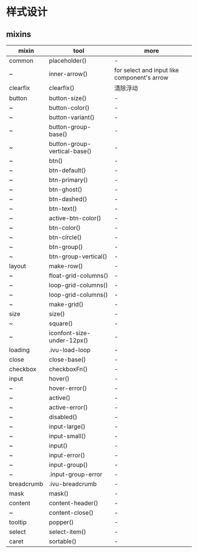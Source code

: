 # 样式设计

## mixins

| mixin      | tool                         | more                                        |
| ---------- | ---------------------------- | ------------------------------------------- |
| common     | placeholder()                | -                                           |
| ~          | inner-arrow()                | for select and input like component's arrow |
| clearfix   | clearfix()                   | 清除浮动                                    |
| button     | button-size()                | -                                           |
| ~          | button-color()               | -                                           |
| ~          | button-variant()             | -                                           |
| ~          | button-group-base()          | -                                           |
| ~          | button-group-vertical-base() | -                                           |
| ~          | btn()                        | -                                           |
| ~          | btn-default()                | -                                           |
| ~          | btn-primary()                | -                                           |
| ~          | btn-ghost()                  | -                                           |
| ~          | btn-dashed()                 | -                                           |
| ~          | btn-text()                   | -                                           |
| ~          | active-btn-color()           | -                                           |
| ~          | btn-color()                  | -                                           |
| ~          | btn-circle()                 | -                                           |
| ~          | btn-group()                  | -                                           |
| ~          | btn-group-vertical()         | -                                           |
| layout     | make-row()                   | -                                           |
| ~          | float-grid-columns()         | -                                           |
| ~          | loop-grid-columns()          | -                                           |
| ~          | loop-grid-columns()          | -                                           |
| ~          | make-grid()                  | -                                           |
| size       | size()                       | -                                           |
| ~          | square()                     | -                                           |
| ~          | iconfont-size-under-12px()   | -                                           |
| loading    | .ivu-load-loop               | -                                           |
| close      | close-base()                 | -                                           |
| checkbox   | checkboxFn()                 | -                                           |
| input      | hover()                      | -                                           |
| ~          | hover-error()                | -                                           |
| ~          | active()                     | -                                           |
| ~          | active-error()               | -                                           |
| ~          | disabled()                   | -                                           |
| ~          | input-large()                | -                                           |
| ~          | input-small()                | -                                           |
| ~          | input()                      | -                                           |
| ~          | input-error()                | -                                           |
| ~          | input-group()                | -                                           |
| ~          | .input-group-error           | -                                           |
| breadcrumb | .ivu-breadcrumb              | -                                           |
| mask       | mask()                       | -                                           |
| content    | content-header()             | -                                           |
| ~          | content-close()              | -                                           |
| tooltip    | popper()                     | -                                           |
| select     | select-item()                | -                                           |
| caret      | sortable()                   | -                                           |